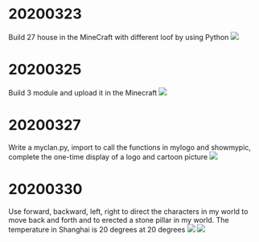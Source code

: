 # 20200323
  Build 27 house in the MineCraft with different loof by using Python
  ![](https://github.com/shiep18/EIS2020/blob/master/students/zhangyue/homework1/homework1.png)
# 20200325
  Build 3 module and upload it in the Minecraft
  ![](https://github.com/shiep18/EIS2020/blob/master/students/zhangyue/homework2/homework2.png)
# 20200327
  Write a myclan.py, import to call the functions in mylogo and showmypic, complete the one-time display of a logo and cartoon picture
  ![](https://github.com/shiep18/EIS2020/blob/master/students/zhangyue/homework3/homework3.png)
# 20200330
  Use forward, backward, left, right to direct the characters in my world to move back and forth and to erected a stone pillar in my world. The temperature in Shanghai is 20 degrees at 20 degrees
  ![](https://github.com/shiep18/EIS2020/blob/master/students/zhangyue/homework4/homework4.png)
  ![](https://github.com/shiep18/EIS2020/blob/master/students/zhangyue/homework4/Theresultofrunningcode.png)
